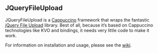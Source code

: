 ## JQueryFileUpload

JQueryFileUpload is a [Cappuccino](http://www.cappuccino-project.org) framework that wraps the fantastic [jQuery File Upload](http://blueimp.github.io/jQuery-File-Upload/) library. Best of all, because it’s based on Cappuccino technologies like KVO and bindings, it needs very little code to make it work.

For information on installation and usage, please see the [wiki](https://github.com/aparajita/JQueryFileUpload/wiki).
